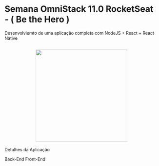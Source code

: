 # Semana OmniStack 11.0 RocketSeat - ( Be the Hero )
Desenvolviemto de uma aplicação completa com NodeJS + React + React Native

<h2 align="center">
<img src="frontend/src/assests/heroes.png" width="300" ></img>
</h2>

Detalhes da Aplicação

Back-End
Front-End
